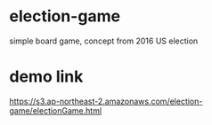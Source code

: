 # election-game
simple board game, concept from 2016 US election

# demo link
https://s3.ap-northeast-2.amazonaws.com/election-game/electionGame.html
